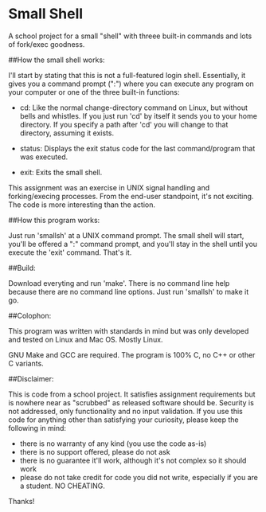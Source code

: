 # Small Shell
A school project for a small "shell" with threee built-in commands
and lots of fork/exec goodness.

##How the small shell works:

I'll start by stating that this is not a full-featured login shell.
Essentially, it gives you a command prompt (":") where you can execute any
program on your computer or one of the three built-in functions:

- cd: Like the normal change-directory command on Linux, but without bells
  and whistles. If you just run 'cd' by itself it sends you to your home
  directory. If you specify a path after 'cd' you will change to that
  directory, assuming it exists.

- status: Displays the exit status code for the last command/program that
  was executed.

- exit: Exits the small shell.

This assignment was an exercise in UNIX signal handling and
forking/execing processes. From the end-user standpoint, it's not
exciting. The code is more interesting than the action.

##How this program works:

Just run 'smallsh' at a UNIX command prompt. The small shell will start,
you'll be offered a ":" command prompt, and you'll stay in the shell until
you execute the 'exit' command. That's it.

##Build:

Download everyting and run 'make'. There is no command line help because
there are no command line options. Just run 'smallsh' to make it go.

##Colophon:

This program was written with standards in mind but was only
developed and tested on Linux and Mac OS. Mostly Linux.

GNU Make and GCC are required. The program is 100% C, no C++ or other C
variants.

##Disclaimer:

This is code from a school project. It satisfies assignment requirements
but is nowhere near as "scrubbed" as released software should be.
Security is not addressed, only functionality and no input
validation. If you use this code for anything other than satisfying your
curiosity, please keep the following in mind:

- there is no warranty of any kind (you use the code as-is)
- there is no support offered, please do not ask
- there is no guarantee it'll work, although it's not complex so it should
  work
- please do not take credit for code you did not write, especially if you
  are a student. NO CHEATING.

Thanks!
